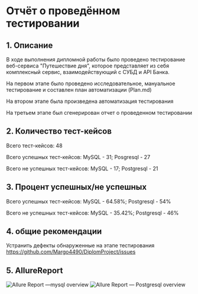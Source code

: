 # Отчёт о проведённом тестировании

## 1. Описание 

В ходе выполнения дипломной работы было проведено тестирование веб-сервиса "Путешествие дня", которое представляет из себя комплексный сервис, взаимодействующий с СУБД и API Банка.

На первом этапе было проведено исследовательное, мануальное тестирование и составлен план автоматизации (Plan.md)

На втором этапе была произведена автоматизация тестирования

На третьем этапе был сгенерирован отчет о проведенном тестировании

## 2. Количество тест-кейсов
Всего тест-кейсов: 48

Всего успешных тест-кейсов: MySQL - 31; Posgresql - 27

Всего не успешных тест-кейсов: MySQL - 17; Postgresql - 21

## 3. Процент успешных/не успешных

Всего успешных тест-кейсов: MySQL - 64.58%; Postgresql - 54%

Всего не успешных тест-кейсов: MySQL - 35.42%; Postgresql - 46%

## 4. общие рекомендации
 
 Устранить дефекты обнаруженные на этапе тестирования https://github.com/Margo4490/DiplomProject/issues
 
 ## 5. AllureReport
 ![Allure Report —mysql overview](https://user-images.githubusercontent.com/95082876/185512947-c80508c5-43ff-44c5-8327-9ecb2c4c575a.png)
![Allure Report — Postgresql overview](https://user-images.githubusercontent.com/95082876/185512954-858c5dd2-5d5d-498f-a147-2325955dd4de.png)
